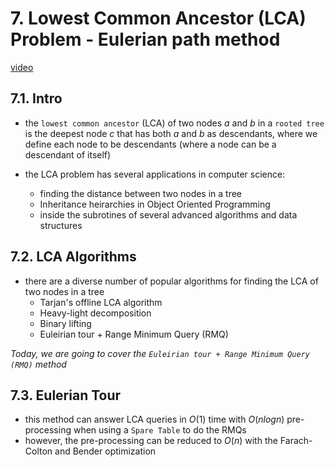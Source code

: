 # 7. Lowest Common Ancestor (LCA) Problem - Eulerian path method

[video](https://youtu.be/sD1IoalFomA?si=bp2qnHE5UaUuu2Ho)

## 7.1. Intro

- the `lowest common ancestor` (LCA) of two nodes $a$ and $b$ in a `rooted tree` is the deepest node $c$ that has both $a$ and $b$ as descendants, where we define each node to be descendants (where a node can be a descendant of itself)

- the LCA problem has several applications in computer science:
  - finding the distance between two nodes in a tree
  - Inheritance heirarchies in Object Oriented Programming
  - inside the subrotines of several advanced algorithms and data structures

## 7.2. LCA Algorithms

- there are a diverse number of popular algorithms for finding the LCA of two nodes in a tree
  - Tarjan's offline LCA algorithm
  - Heavy-light decomposition
  - Binary lifting
  - Euleirian tour + Range Minimum Query (RMQ)
  
<i>Today, we are going to cover the `Euleirian tour + Range Minimum Query (RMQ)` method</i>

## 7.3. Eulerian Tour

- this method can answer LCA queries in $O(1)$ time with $O(nlogn)$ pre-processing when using a `Spare Table` to do the RMQs
- however, the pre-processing can be reduced to $O(n)$ with the Farach-Colton and Bender optimization